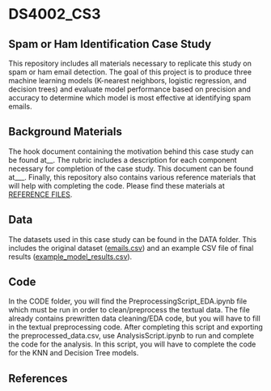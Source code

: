 # DS4002_CS3

## Spam or Ham Identification Case Study 
This repository includes all materials necessary to replicate this study on spam or ham email detection. The goal of this project is to produce three machine learning models (K-nearest neighbors, logistic regression, and decision trees) and evaluate model performance based on precision and accuracy to determine which model is most effective at identifying spam emails. 

## Background Materials 
The hook document containing the motivation behind this case study can be found at__. The rubric includes a description for each component necessary for completion of the case study. This document can be found at___. Finally, this repository also contains various reference materials that will help with completing the code. Please find these materials at [REFERENCE FILES](https://github.com/natalieassaad/DS4002_CS3/tree/main/REFERENCE%20FILES). 

## Data 
The datasets used in this case study can be found in the DATA folder. This includes the original dataset ([emails.csv](https://github.com/natalieassaad/DS4002_CS3/blob/main/DATA/emails.csv)) and an example CSV file of final results ([example_model_results.csv](https://github.com/natalieassaad/DS4002_CS3/blob/main/DATA/example_model_results.csv)). 

## Code 
In the CODE folder, you will find the PreprocessingScript_EDA.ipynb file which must be run in order to clean/preprocess the textual data. The file already contains prewritten data cleaning/EDA code, but you will have to fill in the textual preprocessing code. After completing this script and exporting the preprocessed_data.csv, use AnalysisScript.ipynb to run and complete the code for the analysis. In this script, you will have to complete the code for the KNN and Decision Tree models. 

## References 
